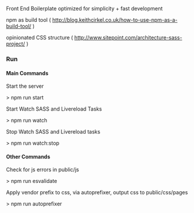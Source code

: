 Front End Boilerplate optimized for simplicity + fast development

npm as build tool ( http://blog.keithcirkel.co.uk/how-to-use-npm-as-a-build-tool/  )

opinionated CSS structure ( http://www.sitepoint.com/architecture-sass-project/  )

### Run

#### Main Commands

Start the server

\> npm run start

Start Watch SASS and Livereload Tasks

\> npm run watch

Stop Watch SASS and Livereload tasks

\> npm run watch:stop

#### Other Commands

Check for js errors in public/js

\> npm run esvalidate

Apply vendor prefix to css, via autoprefixer, output css to public/css/pages

\> npm run autoprefixer
